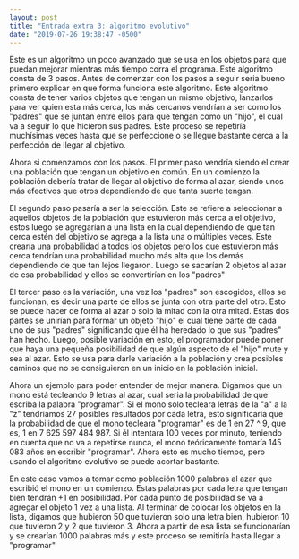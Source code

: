 ```yaml
---
layout: post
title: "Entrada extra 3: algoritmo evolutivo"
date: "2019-07-26 19:38:47 -0500"
---
```

Este es un algoritmo un poco avanzado que se usa en los objetos para que puedan mejorar mientras más tiempo corra el programa. Este algoritmo consta de 3 pasos. Antes de comenzar con los pasos a seguir seria bueno primero explicar en que forma funciona este algoritmo. Este algoritmo consta de tener varios objetos que tengan un mismo objetivo, lanzarlos para ver quien esta más cerca, los más cercanos vendrían a ser como los "padres" que se juntan entre ellos para que tengan como un "hijo", el cual va a seguir lo que hicieron sus padres. Este proceso se repetiría muchísimas veces hasta que se perfeccione o se llegue bastante cerca a la perfección de llegar al objetivo.


Ahora si comenzamos con los pasos. El primer paso vendría siendo el crear una población que tengan un objetivo en común. En un comienzo la población debería tratar de llegar al objetivo de forma al azar, siendo unos más efectivos que otros dependiendo de que tanta suerte tengan.



El segundo paso pasaría a ser la selección. Este se refiere a seleccionar a aquellos objetos de la población que estuvieron más cerca a el objetivo, estos luego se agregarían a una lista en la cual dependiendo de que tan cerca estén del objetivo se agrega a la lista una o múltiples veces. Este crearía una probabilidad a todos los objetos pero los que estuvieron más cerca tendrían una probabilidad mucho más alta que los demás dependiendo de que tan lejos llegaron. Luego se sacarían 2 objetos al azar de esa probabilidad y ellos se convertirían en los "padres"



El tercer paso es la variación, una vez los "padres" son escogidos, ellos se funcionan, es decir una parte de ellos se junta con otra parte del otro. Esto se puede hacer de forma al azar o solo la mitad con la otra mitad. Estas dos partes se unirían para formar un objeto "hijo" el cual tiene parte de cada uno de sus "padres" significando que él ha heredado lo que sus "padres" han hecho. Luego, posible variación en esto, el programador puede poner que haya una pequeña posibilidad de que algún aspecto de el "hijo" mute y sea al azar. Esto se usa para darle variación a la población y crea posibles caminos que no se consiguieron en un inicio en la población inicial.



Ahora un ejemplo para poder entender de mejor manera. Digamos que un mono está tecleando 9 letras al azar, cual seria la probabilidad de que escriba la palabra "programar". Si el mono solo tecleara letras de la "a" a la "z" tendríamos 27 posibles resultados por cada letra, esto significaría que la probabilidad de que el mono tecleara "programar" es de 1 en 27 ^ 9, que es, 1 en 7 625 597 484 987. Si él intentara 100 veces por minuto, teniendo en cuenta que no va a repetirse nunca, el mono teóricamente tomaría 145 083 años en escribir "programar". Ahora esto es mucho tiempo, pero usando el algoritmo evolutivo se puede acortar bastante.



En este caso vamos a tomar como población 1000 palabras al azar que escribió el mono en un comienzo. Estas palabras por cada letra que tengan bien tendrán +1 en posibilidad. Por cada punto de posibilidad se va a agregar el objeto 1 vez a una lista. Al terminar de colocar los objetos en la lista, digamos que hubieron 50 que tuvieron solo una letra bien, hubieron 10 que tuvieron 2 y 2 que tuvieron 3. Ahora a partir de esa lista se funcionarían y se crearían 1000 palabras más y este proceso se remitiría hasta llegar a "programar"

